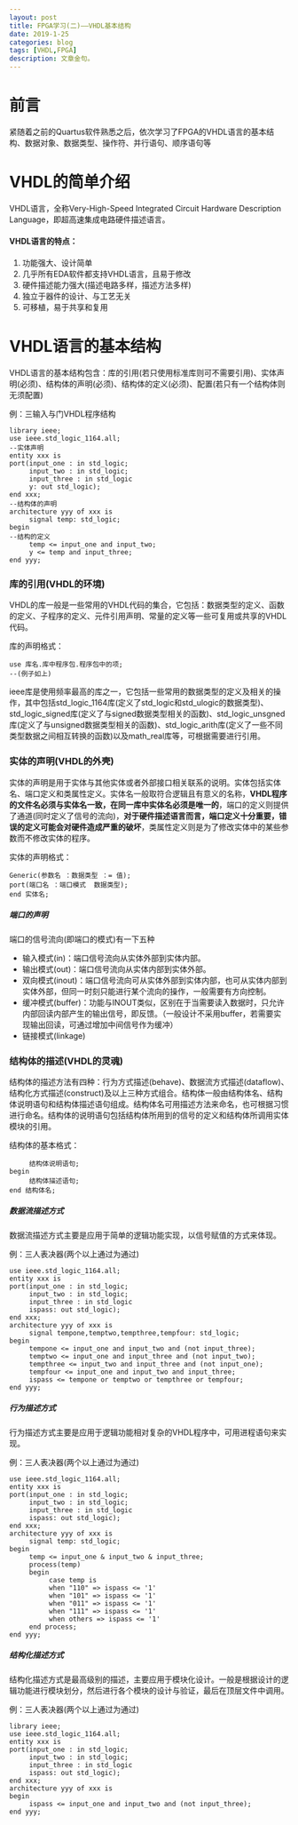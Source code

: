 ```yaml
---
layout: post
title: FPGA学习(二)——VHDL基本结构
date: 2019-1-25
categories: blog
tags: [VHDL,FPGA]
description: 文章金句。
---
```


# 前言
紧随着之前的Quartus软件熟悉之后，依次学习了FPGA的VHDL语言的基本结构、数据对象、数据类型、操作符、并行语句、顺序语句等

# VHDL的简单介绍
VHDL语言，全称Very-High-Speed Integrated Circuit Hardware Description Language，即超高速集成电路硬件描述语言。

#### VHDL语言的特点：

1. 功能强大、设计简单
2. 几乎所有EDA软件都支持VHDL语言，且易于修改
3. 硬件描述能力强大(描述电路多样，描述方法多样)
4. 独立于器件的设计、与工艺无关
5. 可移植，易于共享和复用

# VHDL语言的基本结构
VHDL语言的基本结构包含：库的引用(若只使用标准库则可不需要引用)、实体声明(必须)、结构体的声明(必须)、结构体的定义(必须)、配置(若只有一个结构体则无须配置)

例：三输入与门VHDL程序结构

```--库的引用 
library ieee;  
use ieee.std_logic_1164.all;  
--实体声明
entity xxx is  
port(input_one : in std_logic;  
     input_two : in std_logic;  
     input_three : in std_logic  
     y: out std_logic);  
end xxx;  
--结构体的声明 
architecture yyy of xxx is  
     signal temp: std_logic;  
begin
--结构的定义  
     temp <= input_one and input_two;  
     y <= temp and input_three;  
end yyy;  
```

### 库的引用(VHDL的环境)
VHDL的库一般是一些常用的VHDL代码的集合，它包括：数据类型的定义、函数的定义、子程序的定义、元件引用声明、常量的定义等一些可复用或共享的VHDL代码。

库的声明格式：

``` library 库名;  
use 库名.库中程序包.程序包中的项;  
--(例子如上)  
```
ieee库是使用频率最高的库之一，它包括一些常用的数据类型的定义及相关的操作，其中包括std_logic_1164库(定义了std_logic和std_ulogic的数据类型)、std_logic_signed库(定义了与signed数据类型相关的函数)、std_logic_unsgned库(定义了与unsigned数据类型相关的函数)、std_logic_arith库(定义了一些不同类型数据之间相互转换的函数)以及math_real库等，可根据需要进行引用。

### 实体的声明(VHDL的外壳)
实体的声明是用于实体与其他实体或者外部接口相关联系的说明。实体包括实体名、端口定义和类属性定义。实体名一般取符合逻辑且有意义的名称，**VHDL程序的文件名必须与实体名一致，在同一库中实体名必须是唯一的**，端口的定义则提供了通道(同时定义了信号的流向)，**对于硬件描述语言而言，端口定义十分重要，错误的定义可能会对硬件造成严重的破坏**，类属性定义则是为了修改实体中的某些参数而不修改实体的程序。

实体的声明格式：

```entity 实体名 is  
Generic(参数名 ：数据类型 ：= 值);  
port(端口名 ：端口模式  数据类型);  
end 实体名;  
```

##### 端口的声明
端口的信号流向(即端口的模式)有一下五种

* 输入模式(in)：端口信号流向从实体外部到实体内部。
* 输出模式(out)：端口信号流向从实体内部到实体外部。
* 双向模式(inout)：端口信号流向可从实体外部到实体内部，也可从实体内部到实体外部，但同一时刻只能进行某个流向的操作，一般需要有方向控制。
* 缓冲模式(buffer)：功能与INOUT类似，区别在于当需要读入数据时，只允许内部回读内部产生的输出信号，即反馈。（一般设计不采用buffer，若需要实现输出回读，可通过增加中间信号作为缓冲）
* 链接模式(linkage)

### 结构体的描述(VHDL的灵魂)
结构体的描述方法有四种：行为方式描述(behave)、数据流方式描述(dataflow)、结构化方式描述(construct)及以上三种方式组合。结构体一般由结构体名、结构体说明语句和结构体描述语句组成。结构体名可用描述方法来命名，也可根据习惯进行命名。结构体的说明语句包括结构体所用到的信号的定义和结构体所调用实体模块的引用。

结构体的基本格式：

```architecture 结构体名 of 实体名 is  
     结构体说明语句;  
begin  
     结构体描述语句;  
end 结构体名;  
```

##### 数据流描述方式
数据流描述方式主要是应用于简单的逻辑功能实现，以信号赋值的方式来体现。

例：三人表决器(两个以上通过为通过)

```library ieee;  
use ieee.std_logic_1164.all;  
entity xxx is  
port(input_one : in std_logic;  
     input_two : in std_logic;  
     input_three : in std_logic  
     ispass: out std_logic);  
end xxx;  
architecture yyy of xxx is  
     signal tempone,temptwo,tempthree,tempfour: std_logic;  
begin  
     tempone <= input_one and input_two and (not input_three);  
     temptwo <= input_one and input_three and (not input_two);  
     tempthree <= input_two and input_three and (not input_one);  
     tempfour <= input_one and input_two and input_three;  
     ispass <= tempone or temptwo or tempthree or tempfour;  
end yyy;  
```

##### 行为描述方式
行为描述方式主要是应用于逻辑功能相对复杂的VHDL程序中，可用进程语句来实现。

例：三人表决器(两个以上通过为通过)

```library ieee;  
use ieee.std_logic_1164.all;  
entity xxx is  
port(input_one : in std_logic;  
     input_two : in std_logic;  
     input_three : in std_logic  
     ispass: out std_logic);  
end xxx;  
architecture yyy of xxx is  
     signal temp: std_logic;  
begin  
     temp <= input_one & input_two & input_three;  
     process(temp)  
     begin  
          case temp is  
          when "110" => ispass <= '1'  
          when "101" => ispass <= '1'  
          when "011" => ispass <= '1'  
          when "111" => ispass <= '1'  
          when others => ispass <= '1'  
     end process;  
end yyy;  
```

##### 结构化描述方式
结构化描述方式是最高级别的描述，主要应用于模块化设计。一般是根据设计的逻辑功能进行模块划分，然后进行各个模块的设计与验证，最后在顶层文件中调用。

例：三人表决器(两个以上通过为通过)

```--一二通过，三不通过的子模块，在顶层文件中利用component调用
library ieee;  
use ieee.std_logic_1164.all;  
entity xxx is  
port(input_one : in std_logic;  
     input_two : in std_logic;  
     input_three : in std_logic  
     ispass: out std_logic);  
end xxx;  
architecture yyy of xxx is        
begin  
     ispass <= input_one and input_two and (not input_three);  
end yyy;  
```

